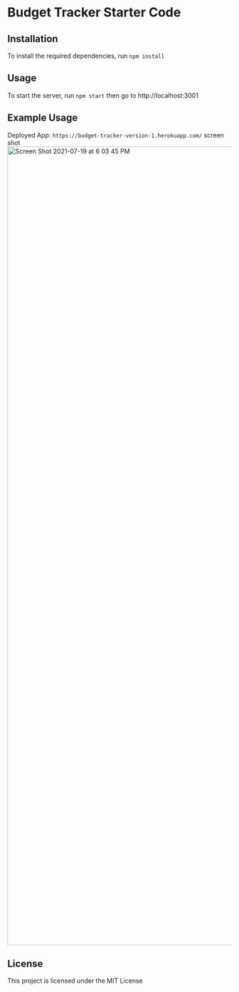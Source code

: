 # Budget Tracker Starter Code


## Installation

To install the required dependencies, run `npm install`

## Usage

To start the server, run `npm start`
then go to http://localhost:3001

## Example Usage

Deployed App: `https://budget-tracker-version-1.herokuapp.com/`
screen shot 
<img width="1792" alt="Screen Shot 2021-07-19 at 6 03 45 PM" src="https://user-images.githubusercontent.com/67339036/126233319-146539f8-a2fa-432a-876a-1e3b402eab8d.png">

## License

This project is licensed under the MIT License 